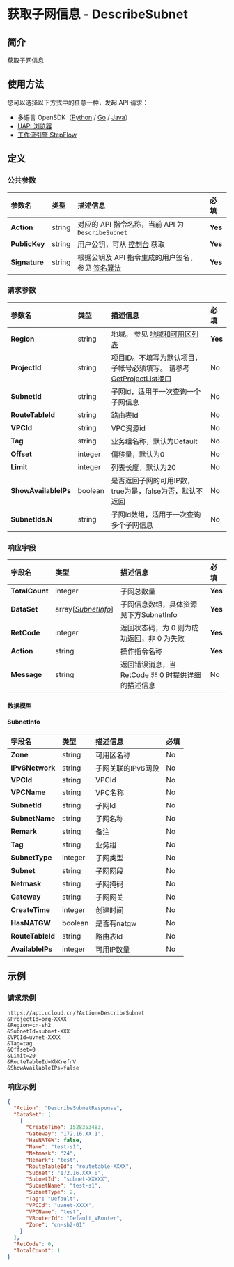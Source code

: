 # 获取子网信息 - DescribeSubnet

## 简介

获取子网信息





## 使用方法

您可以选择以下方式中的任意一种，发起 API 请求：
- 多语言 OpenSDK（[Python](https://github.com/ucloud/ucloud-sdk-python3) / [Go](https://github.com/ucloud/ucloud-sdk-go) / [Java](https://github.com/ucloud/ucloud-sdk-java)）
- [UAPI 浏览器](https://console.ucloud.cn/uapi/detail?id=DescribeSubnet)
- [工作流引擎 StepFlow](https://console.ucloud.cn/stepflow/manage/)

## 定义

### 公共参数

| 参数名 | 类型 | 描述信息 | 必填 |
|:---|:---|:---|:---|
| **Action**     | string  | 对应的 API 指令名称，当前 API 为 `DescribeSubnet`                        | **Yes** |
| **PublicKey**  | string  | 用户公钥，可从 [控制台](https://console.ucloud.cn/uapi/apikey) 获取                                             | **Yes** |
| **Signature**  | string  | 根据公钥及 API 指令生成的用户签名，参见 [签名算法](api/summary/signature.md)  | **Yes** |

### 请求参数

| 参数名 | 类型 | 描述信息 | 必填 |
|:---|:---|:---|:---|
| **Region** | string | 地域。 参见 [地域和可用区列表](api/summary/regionlist) |**Yes**|
| **ProjectId** | string | 项目ID。不填写为默认项目，子帐号必须填写。 请参考[GetProjectList接口](api/summary/get_project_list) |No|
| **SubnetId** | string | 子网id，适用于一次查询一个子网信息 |No|
| **RouteTableId** | string | 路由表Id |No|
| **VPCId** | string | VPC资源id |No|
| **Tag** | string | 业务组名称，默认为Default |No|
| **Offset** | integer | 偏移量，默认为0 |No|
| **Limit** | integer | 列表长度，默认为20 |No|
| **ShowAvailableIPs** | boolean | 是否返回子网的可用IP数，true为是，false为否，默认不返回 |No|
| **SubnetIds.N** | string | 子网id数组，适用于一次查询多个子网信息 |No|

### 响应字段

| 字段名 | 类型 | 描述信息 | 必填 |
|:---|:---|:---|:---|
| **TotalCount** | integer | 子网总数量 |**Yes**|
| **DataSet** | array[[*SubnetInfo*](#SubnetInfo)] | 子网信息数组，具体资源见下方SubnetInfo |**Yes**|
| **RetCode** | integer | 返回状态码，为 0 则为成功返回，非 0 为失败 |**Yes**|
| **Action** | string | 操作指令名称 |**Yes**|
| **Message** | string | 返回错误消息，当 RetCode 非 0 时提供详细的描述信息 |No|

#### 数据模型


#### SubnetInfo

| 字段名 | 类型 | 描述信息 | 必填 |
|:---|:---|:---|:---|
| **Zone** | string | 可用区名称 |No|
| **IPv6Network** | string | 子网关联的IPv6网段 |No|
| **VPCId** | string | VPCId |No|
| **VPCName** | string | VPC名称 |No|
| **SubnetId** | string | 子网Id |No|
| **SubnetName** | string | 子网名称 |No|
| **Remark** | string | 备注 |No|
| **Tag** | string | 业务组 |No|
| **SubnetType** | integer | 子网类型 |No|
| **Subnet** | string | 子网网段 |No|
| **Netmask** | string | 子网掩码 |No|
| **Gateway** | string | 子网网关 |No|
| **CreateTime** | integer | 创建时间 |No|
| **HasNATGW** | boolean | 是否有natgw |No|
| **RouteTableId** | string | 路由表Id |No|
| **AvailableIPs** | integer | 可用IP数量 |No|

## 示例

### 请求示例
    
```
https://api.ucloud.cn/?Action=DescribeSubnet
&ProjectId=org-XXXX
&Region=cn-sh2
&SubnetId=subnet-XXX
&VPCId=uvnet-XXXX
&Tag=tag
&Offset=0
&Limit=20
&RouteTableId=KbKrefnV
&ShowAvailableIPs=false
```

### 响应示例
    
```json
{
  "Action": "DescribeSubnetResponse",
  "DataSet": [
    {
      "CreateTime": 1528353483,
      "Gateway": "172.16.XX.1",
      "HasNATGW": false,
      "Name": "test-s1",
      "Netmask": "24",
      "Remark": "test",
      "RouteTableId": "routetable-XXXX",
      "Subnet": "172.16.XXX.0",
      "SubnetId": "subnet-XXXXX",
      "SubnetName": "test-s1",
      "SubnetType": 2,
      "Tag": "Default",
      "VPCId": "uvnet-XXXX",
      "VPCName": "test",
      "VRouterId": "Default_VRouter",
      "Zone": "cn-sh2-01"
    }
  ],
  "RetCode": 0,
  "TotalCount": 1
}
```




